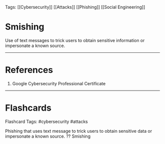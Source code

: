 Tags: [[Cybersecurity]] [[Attacks]] [[Phishing]] [[Social Engineering]]
# Smishing

Use of text messages to trick users to obtain sensitive information or impersonate a known source.

---
# References

1. Google Cybersecurity Professional Certificate

---
# Flashcards

Flashcard Tags: #cybersecurity #attacks 

Phishing that uses text message to trick users to obtain sensitive data or impersonate a known source.
??
Smishing
<!--SR:!2024-05-14,15,290!2024-06-21,41,292-->